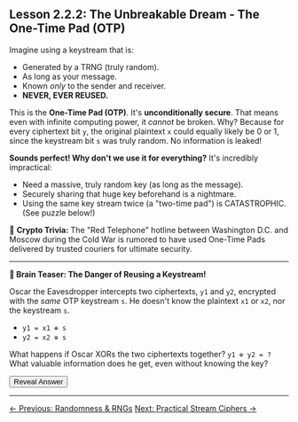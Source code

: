 ## Lesson 2.2.2: The Unbreakable Dream - The One-Time Pad (OTP)

Imagine using a keystream that is:

*   Generated by a TRNG (truly random).
*   As long as your message.
*   Known *only* to the sender and receiver.
*   **NEVER, EVER REUSED.**

This is the **One-Time Pad (OTP)**. It's **unconditionally secure**. That means even with infinite computing power, it *cannot* be broken. Why? Because for every ciphertext bit `y`, the original plaintext `x` could equally likely be 0 or 1, since the keystream bit `s` was truly random. No information is leaked!

**Sounds perfect! Why don't we use it for everything?**
It's incredibly impractical:

*   Need a massive, truly random key (as long as the message).
*   Securely sharing that huge key beforehand is a nightmare.
*   Using the same key stream twice (a "two-time pad") is CATASTROPHIC. (See puzzle below!)

📜 **Crypto Trivia:** The "Red Telephone" hotline between Washington D.C. and Moscow during the Cold War is rumored to have used One-Time Pads delivered by trusted couriers for ultimate security.

***

**🤯 Brain Teaser: The Danger of Reusing a Keystream!**

Oscar the Eavesdropper intercepts two ciphertexts, `y1` and `y2`, encrypted with the *same* OTP keystream `s`. He doesn't know the plaintext `x1` or `x2`, nor the keystream `s`.

*   `y1 = x1 ⊕ s`
*   `y2 = x2 ⊕ s`

What happens if Oscar XORs the two ciphertexts together? `y1 ⊕ y2 = ?` What valuable information does he get, even without knowing the key?

<button onclick="revealAnswer('otpAnswer', this)">Reveal Answer</button>
<span id="otpAnswer" style="display: none;">
*(Answer: `y1 ⊕ y2 = x1 ⊕ x2`. Oscar gets the XOR sum of the two plaintexts! This leaks a *huge* amount of information. If Oscar knows or can guess one of the plaintexts (e.g., `x1`), he can immediately find the other (`x2 = (x1 ⊕ x2) ⊕ x1`). This is why reusing a keystream is disastrous.)*
</span>

***

<div class="page-navigation">
    <a href="ch02_randomness.html" class="prev">← Previous: Randomness & RNGs</a>
    <a href="ch02_practical.html" class="next">Next: Practical Stream Ciphers →</a>
</div>

<script src="../scripts/main.js"></script>